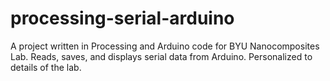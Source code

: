 # processing-serial-arduino
A project written in Processing and Arduino code for BYU Nanocomposites Lab.  Reads, saves, and displays serial data from Arduino.  Personalized to details of the lab.
